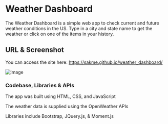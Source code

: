 # Weather Dashboard

The Weather Dashboard is a simple web app to check current and future weather conditions in the US.
Type in a city and state name to get the weather or click on one of the items in your history.

## URL & Screenshot

You can access the site here: https://sakme.github.io/weather_dashboard/

![image](https://user-images.githubusercontent.com/44481028/144462250-1dd6020a-c70e-4b09-9f12-c9a56d13976f.png)

### Codebase, Libraries & APIs

The app was built using HTML, CSS, and JavaScript

The weather data is supplied using the OpenWeather APIs

Libraries include Bootstrap, JQuery.js, & Moment.js
